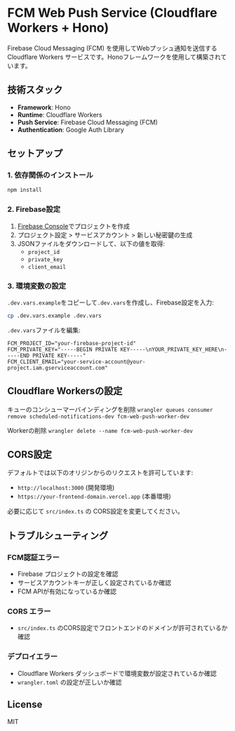 # FCM Web Push Service (Cloudflare Workers + Hono)

Firebase Cloud Messaging (FCM) を使用してWebプッシュ通知を送信するCloudflare Workers サービスです。Honoフレームワークを使用して構築されています。

## 技術スタック

- **Framework**: Hono
- **Runtime**: Cloudflare Workers
- **Push Service**: Firebase Cloud Messaging (FCM)
- **Authentication**: Google Auth Library

## セットアップ

### 1. 依存関係のインストール

```bash
npm install
```

### 2. Firebase設定

1. [Firebase Console](https://console.firebase.google.com/)でプロジェクトを作成
2. プロジェクト設定 > サービスアカウント > 新しい秘密鍵の生成
3. JSONファイルをダウンロードして、以下の値を取得:
   - `project_id`
   - `private_key`
   - `client_email`

### 3. 環境変数の設定

`.dev.vars.example`をコピーして`.dev.vars`を作成し、Firebase設定を入力:

```bash
cp .dev.vars.example .dev.vars
```

`.dev.vars`ファイルを編集:

```
FCM_PROJECT_ID="your-firebase-project-id"
FCM_PRIVATE_KEY="-----BEGIN PRIVATE KEY-----\nYOUR_PRIVATE_KEY_HERE\n-----END PRIVATE KEY-----"
FCM_CLIENT_EMAIL="your-service-account@your-project.iam.gserviceaccount.com"
```

## Cloudflare Workersの設定


キューのコンシューマーバインディングを削除
`wrangler queues consumer remove scheduled-notifications-dev fcm-web-push-worker-dev`

Workerの削除
`wrangler delete --name fcm-web-push-worker-dev`



## CORS設定

デフォルトでは以下のオリジンからのリクエストを許可しています:

- `http://localhost:3000` (開発環境)
- `https://your-frontend-domain.vercel.app` (本番環境)

必要に応じて `src/index.ts` の CORS設定を変更してください。

## トラブルシューティング

### FCM認証エラー

- Firebase プロジェクトの設定を確認
- サービスアカウントキーが正しく設定されているか確認
- FCM APIが有効になっているか確認

### CORS エラー

- `src/index.ts` のCORS設定でフロントエンドのドメインが許可されているか確認

### デプロイエラー

- Cloudflare Workers ダッシュボードで環境変数が設定されているか確認
- `wrangler.toml` の設定が正しいか確認

## License

MIT 